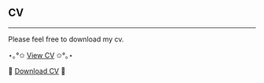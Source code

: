 <section id="cv" class="content">


## CV
---
Please feel free to download my cv.


<p>⋆｡°✩ <a target="_blank" href="/assets/documents/CV for website.pdf">View CV</a> ✩°｡⋆</p>
<p>🫧 <a href="/assets/documents/CV for website.pdf" download="" >Download CV</a> 🫧</p>

</section>


